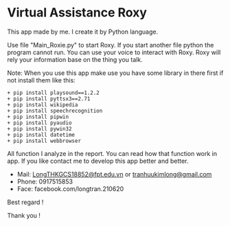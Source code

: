 # Virtual Assistance Roxy
This app made by me. I create it by Python language.

Use file "Main_Roxie.py" to start Roxy.
If you start another file python the program cannot run.
You can use your voice to interact with Roxy. 
Roxy will rely your information base on the thing you talk.

Note: When you use this app make use you have some 
library in there first if not install them like this:

	+ pip install playsound==1.2.2
	+ pip install pyttsx3==2.71
	+ pip install wikipedia
	+ pip install speechrecognition
	+ pip install pipwin
	+ pip install pyaudio
	+ pip install pywin32
	+ pip install datetime
	+ pip install webbrowser

All function I analyze in the report. You can read how that function work in app.
If you like contact me to develop this app better and better.

+ Mail: LongTHKGCS18852@fpt.edu.vn or tranhuukimlong@gmail.com
+ Phone: 0917515853
+ Face: facebook.com/longtran.210620

Best regard !

Thank you !
